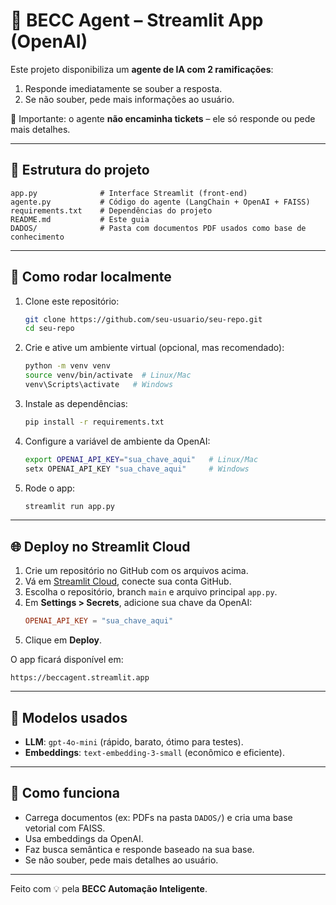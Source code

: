 # 🤖 BECC Agent – Streamlit App (OpenAI)

Este projeto disponibiliza um **agente de IA com 2 ramificações**:  
1. Responde imediatamente se souber a resposta.  
2. Se não souber, pede mais informações ao usuário.  

🚫 Importante: o agente **não encaminha tickets** – ele só responde ou pede mais detalhes.

---

## 📂 Estrutura do projeto
```
app.py              # Interface Streamlit (front-end)
agente.py           # Código do agente (LangChain + OpenAI + FAISS)
requirements.txt    # Dependências do projeto
README.md           # Este guia
DADOS/              # Pasta com documentos PDF usados como base de conhecimento
```

---

## 🚀 Como rodar localmente
1. Clone este repositório:
   ```bash
   git clone https://github.com/seu-usuario/seu-repo.git
   cd seu-repo
   ```

2. Crie e ative um ambiente virtual (opcional, mas recomendado):
   ```bash
   python -m venv venv
   source venv/bin/activate  # Linux/Mac
   venv\Scripts\activate   # Windows
   ```

3. Instale as dependências:
   ```bash
   pip install -r requirements.txt
   ```

4. Configure a variável de ambiente da OpenAI:
   ```bash
   export OPENAI_API_KEY="sua_chave_aqui"   # Linux/Mac
   setx OPENAI_API_KEY "sua_chave_aqui"     # Windows
   ```

5. Rode o app:
   ```bash
   streamlit run app.py
   ```

---

## 🌐 Deploy no Streamlit Cloud
1. Crie um repositório no GitHub com os arquivos acima.  
2. Vá em [Streamlit Cloud](https://streamlit.io/cloud), conecte sua conta GitHub.  
3. Escolha o repositório, branch `main` e arquivo principal `app.py`.  
4. Em **Settings > Secrets**, adicione sua chave da OpenAI:
   ```toml
   OPENAI_API_KEY = "sua_chave_aqui"
   ```
5. Clique em **Deploy**.  

O app ficará disponível em:
```
https://beccagent.streamlit.app
```

---

## 🔑 Modelos usados
- **LLM**: `gpt-4o-mini` (rápido, barato, ótimo para testes).  
- **Embeddings**: `text-embedding-3-small` (econômico e eficiente).  

---

## 🧩 Como funciona
- Carrega documentos (ex: PDFs na pasta `DADOS/`) e cria uma base vetorial com FAISS.  
- Usa embeddings da OpenAI.  
- Faz busca semântica e responde baseado na sua base.  
- Se não souber, pede mais detalhes ao usuário.  

---

Feito com 💡 pela **BECC Automação Inteligente**.

